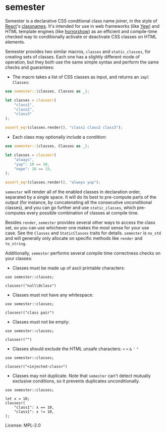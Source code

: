 # semester

Semester is a declarative CSS conditional class name joiner, in the style of
[React]'s [classnames]. It's intended for use in web frameworks (like [Yew])
and HTML template engines (like [horrorshow]) as an efficient and compile-time
checked way to conditionally activate or deactivate CSS classes on HTML
elements.

Semester provides two similar macros, `classes` and `static_classes`, for
creating sets of classes. Each one has a slightly different mode of operation,
but they both use the same simple syntax and perform the same checks and
guarantees:

- The macro takes a list of CSS classes as input, and returns an
  `impl Classes`:

```rust
use semester::{classes, Classes as _};

let classes = classes!(
    "class1",
    "class2",
    "class3"
);

assert_eq!(classes.render(), "class1 class2 class3");
```

- Each class may optionally include a condition:

```rust
use semester::{classes, Classes as _};

let classes = classes!(
    "always",
    "yup": 10 == 10,
    "nope": 10 == 15,
);

assert_eq!(classes.render(), "always yup");
```

`semester` will render all of the enabled classes in declaration order,
separated by a single space. It will do its best to pre-compute parts of the
output (for instance, by concatenating all the consecutive unconditional
classes), and you can go further and use `static_classes`, which pre-computes
every possible combination of classes at compile time.

Besides `render`, `semester` provides several other ways to access the class
set, so you can use whichever one makes the most sense for your use case. See
the `Classes` and `StaticClasses` traits for details. `semester` is
`no_std` and will generally only allocate on specific methods like `render`
and `to_string`.

Additionally, `semester` performs several compile time correctness checks on
your classes:

- Classes must be made up of ascii printable characters:

```compile_fail
use semester::classes;

classes!("null\0class")
```

- Classes must not have any whitespace:

```compile_fail
use semester::classes;

classes!("class pair")
```

- Classes must not be empty:

```compile_fail
use semester::classes;

classes!("")
```

- Classes should exclude the HTML unsafe characters: `<` `>` `&` `'` `"`

```compile_fail
use semester::classes;

classes!("<injected-class>")
```

- Classes may not duplicate. Note that `semester` can't detect mutually
  exclusive conditions, so it prevents duplicates unconditionally.

```compile_fail
use semester::classes;

let x = 10;
classes!(
    "class1": x == 10,
    "class1": x != 10,
);
```

[react]: https://reactjs.org/
[classnames]: https://jedwatson.github.io/classnames/
[yew]: https://docs.rs/yew/
[horrorshow]: https://docs.rs/horrorshow/

License: MPL-2.0
